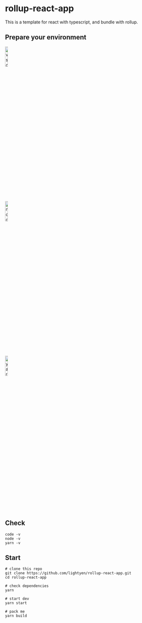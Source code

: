 # rollup-react-app

This is a template for react with typescript, and bundle with rollup.

## Prepare your environment

<div><a href="https://code.visualstudio.com">
<img src="https://user-images.githubusercontent.com/49339/32078127-102bbcfe-baa6-11e7-8ab9-b04dcad2035e.png" alt="vscode-img" width="13%"/></a></div>

<div><a href="https://nodejs.org">
<img src="https://upload.wikimedia.org/wikipedia/commons/thumb/d/d9/Node.js_logo.svg/1920px-Node.js_logo.svg.png" alt="nodejs-img" width="13%"/></a></div>

<div>
<a href="https://yarnpkg.com">
<img src="https://raw.githubusercontent.com/yarnpkg/assets/master/yarn-kitten-full.png" alt="yarn-img" width="13%"/></a></div>

## Check

```shell
code -v
node -v
yarn -v
```

## Start

```shell
# clone this repo
git clone https://github.com/lightyen/rollup-react-app.git
cd rollup-react-app

# check dependencies
yarn

# start dev
yarn start

# pack me
yarn build
```
